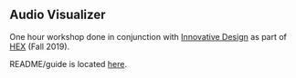 ## Audio Visualizer

One hour workshop done in conjunction with [Innovative Design](https://innovativedesign.club) as part of [HEX](https://hex.innovativedesign.club) (Fall 2019).

README/guide is located [here](https://www.notion.so/Audio-Visualization-with-three-js-0d7117978b29484e8f356625d70e1cbd).
